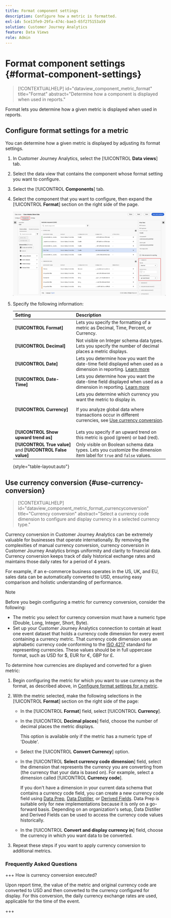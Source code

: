 ```yaml
---
title: Format component settings
description: Configure how a metric is formatted.
exl-id: 5ce13fe9-29fa-474c-bae3-65f275153a59
solution: Customer Journey Analytics
feature: Data Views
role: Admin
---
```

# Format component settings {#format-component-settings}

<!-- markdownlint-disable MD034 -->

>[!CONTEXTUALHELP]
>id="dataview_component_metric_format"
>title="Format"
>abstract="Determine how a component is displayed when used in reports."

<!-- markdownlint-enable MD034 -->


Format lets you determine how a given metric is displayed when used in reports.

## Configure format settings for a metric

You can determine how a given metric is displayed by adjusting its format settings.

1. In Customer Journey Analytics, select the [!UICONTROL **Data views**] tab.

1. Select the data view that contains the component whose format setting you want to configure. 

1. Select the [!UICONTROL **Components**] tab.

1. Select the component that you want to configure, then expand the [!UICONTROL **Format**] section on the right side of the page.

   ![Format settings](../assets/format-settings.png)

1. Specify the following information:

   | Setting | Description |
   | --- | --- |
   | **[!UICONTROL Format]** | Lets you specify the formatting of a metric as Decimal, Time, Percent, or Currency. |
   | **[!UICONTROL Decimal]** | Not visible on Integer schema data types. Lets you specify the number of decimal places a metric displays. |
   | **[!UICONTROL Date]** | Lets you determine how you want the date-time field displayed when used as a dimension in reporting. [Learn more](../../use-cases/data-views/data-views-usecases.md#date-and-date-time-use-cases) |
   | **[!UICONTROL Date-Time]** | Lets you determine how you want the date-time field displayed when used as a dimension in reporting. [Learn more](../../use-cases/data-views/data-views-usecases.md#date-and-date-time-use-cases) |
   | **[!UICONTROL Currency]** | Lets you determine which currency you want the metric to display in. <p>If you analyze global data where transactions occur in different currencies, see  [Use currency conversion](#use-currency-conversion).</p> |
   | **[!UICONTROL Show upward trend as]** | Lets you specify if an upward trend on this metric is good (green) or bad (red). |
   | **[!UICONTROL True value]** and **[!UICONTROL False value]** | Only visible on Boolean schema data types. Lets you customize the dimension item label for `true` and `false` values. |

   {style="table-layout:auto"}

## Use currency conversion {#use-currency-conversion}

<!-- markdownlint-disable MD034 -->

>[!CONTEXTUALHELP]
>id="dataview_component_metric_format_currencyconversion"
>title="Currency conversion"
>abstract="Select a currency code dimension to configure and display currency in a selected currency type."

<!-- markdownlint-enable MD034 -->

Currency conversion in Customer Journey Analytics can be extremely valuable for businesses that operate internationally. By removing the complexities of manual currency conversion, currency conversion in Customer Journey Analytics brings uniformity and clarity to financial data. Currency conversion keeps track of daily historical exchange rates and maintains those daily rates for a period of 4 years. 

For example, if an e-commerce business operates in the US, UK, and EU, sales data can be automatically converted to USD, ensuring easy comparison and holistic understanding of performance.

>[!NOTE]
>
>Before you begin configuring a metric for currency conversion, consider the following:
>
>* The metric you select for currency conversion must have a numeric type (Double, Long, Integer, Short, Byte).
>* Set up your Customer Journey Analytics connection to contain at least one event dataset that holds a currency code dimension for every event containing a currency metric. That currency code dimension uses an alphabetic currency code conforming to the [ISO 4217](https://www.iso.org/iso-4217-currency-codes.html) standard for representing currencies. These values should be in full uppercase format, such as USD for $, EUR for &euro;, GBP for £. 

To determine how currencies are displayed and converted for a given metric:

1. Begin configuring the metric for which you want to use currency as the format, as described above, in [Configure format settings for a metric](#configure-format-settings-for-a-metric). 

1. With the metric selected, make the following selections in the [!UICONTROL **Format**] section on the right side of the page:

   * In the [!UICONTROL **Format**] field, select [!UICONTROL **Currency**]. 

   * In the [!UICONTROL **Decimal places**] field, choose the number of decimal places the metric displays.

     This option is available only if the metric has a numeric type of 'Double'.

   * Select the [!UICONTROL **Convert Currency**] option.

   * In the [!UICONTROL **Select currency code dimension**] field, select the dimension that represents the currency you are converting from (the currency that your data is based on). For example, select a dimension called [!UICONTROL **Currency code**].

     If you don't have a dimension in your current data schema that contains a currency code field, you can create a new currency code field using [Data Prep](https://experienceleague.adobe.com/docs/experience-platform/data-prep/home.html), [Data Distiller](https://experienceleague.adobe.com/docs/experience-platform/query/data-distiller/overview.html), or [Derived Fields](/help/data-views/derived-fields/derived-fields.md). Data Prep is suitable only for new implementations because it is only on a go-forward basis. Depending on an organization's setup, Data Distiller and Derived Fields can be used to access the currency code values historically.

   * In the [!UICONTROL **Convert and display currency in**] field, choose the currency in which you want data to be converted.

1. Repeat these steps if you want to apply currency conversion to additional metrics.



### Frequently Asked Questions

+++ How is currency conversion executed?

Upon report time, the value of the metric and original currency code are converted to USD and then converted to the currency configured for display. For this conversion, the daily currency exchange rates are used, applicable for the time of the event.

+++

